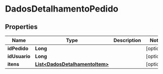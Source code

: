 # DadosDetalhamentoPedido

## Properties
Name | Type | Description | Notes
------------ | ------------- | ------------- | -------------
**idPedido** | **Long** |  |  [optional]
**idUsuario** | **Long** |  |  [optional]
**itens** | [**List&lt;DadosDetalhamentoItem&gt;**](DadosDetalhamentoItem.md) |  |  [optional]
